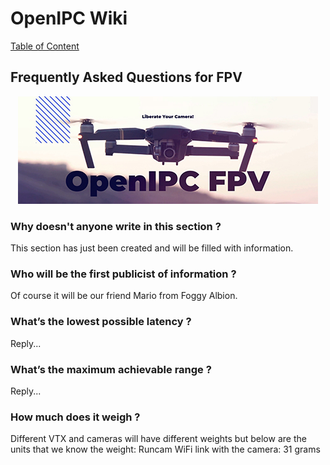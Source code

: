 # OpenIPC Wiki
[Table of Content](../README.md)

Frequently Asked Questions for FPV
----------------------------------

<p align="center">
  <img src="https://github.com/OpenIPC/wiki/blob/master/images/fpv-logo.jpg?raw=true" alt="Logo"/>
</p>

### Why doesn't anyone write in this section ?

This section has just been created and will be filled with information.

### Who will be the first publicist of information ?

Of course it will be our friend Mario from Foggy Albion.

### What’s the lowest possible latency ?

Reply...

### What’s the maximum achievable range ?

Reply...

### How much does it weigh ?

Different VTX and cameras will have different weights but below are the units that we know the weight:
Runcam WiFi link with the camera: 31 grams
